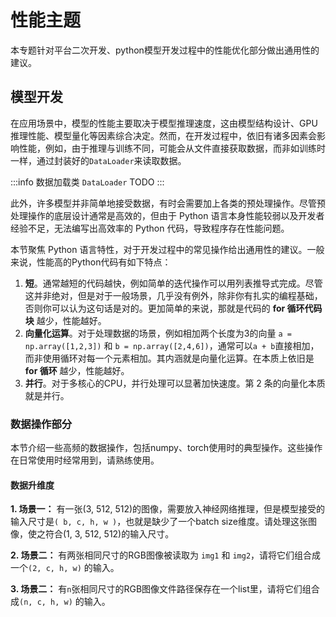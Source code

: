 # 性能主题

本专题针对平台二次开发、python模型开发过程中的性能优化部分做出通用性的建议。


## 模型开发
在应用场景中，模型的性能主要取决于模型推理速度，这由模型结构设计、GPU推理性能、模型量化等因素综合决定。然而，在开发过程中，依旧有诸多因素会影响性能，例如，由于推理与训练不同，可能会从文件直接获取数据，而非如训练时一样，通过封装好的`DataLoader`来读取数据。

:::info 数据加载类 `DataLoader`
TODO
:::

此外，许多模型并非简单地接受数据，有时会需要加上各类的预处理操作。尽管预处理操作的底层设计通常是高效的，但由于 Python 语言本身性能较弱以及开发者经验不足，无法编写出高效率的 Python 代码，导致程序存在性能问题。

本节聚焦 Python 语言特性，对于开发过程中的常见操作给出通用性的建议。一般来说，性能高的Python代码有如下特点：

1. **短**。通常越短的代码越快，例如简单的迭代操作可以用列表推导式完成。尽管这并非绝对，但是对于一般场景，几乎没有例外，除非你有扎实的编程基础，否则你可以认为这句话是对的。更加简单的来说，那就是代码的 **for 循环代码块** 越少，性能越好。
2. **向量化运算**。对于处理数据的场景，例如相加两个长度为3的向量 `a = np.array([1,2,3])` 和 `b = np.array([2,4,6])`，通常可以`a + b`直接相加，而非使用循环对每一个元素相加。其内涵就是向量化运算。在本质上依旧是 **for 循环** 越少，性能越好。
3. **并行**。对于多核心的CPU，并行处理可以显著加快速度。第 2 条的向量化本质就是并行。


### 数据操作部分

本节介绍一些高频的数据操作，包括numpy、torch使用时的典型操作。这些操作在日常使用时经常用到，请熟练使用。

#### 数据升维度 <Badge type="danger" text="重要" />

**1. 场景一：** 有一张(3, 512, 512)的图像，需要放入神经网络推理，但是模型接受的输入尺寸是`( b, c, h, w )`，也就是缺少了一个batch size维度。请处理这张图像，使之符合(1, 3, 512, 512)的输入尺寸。

**2. 场景二：**  有两张相同尺寸的RGB图像被读取为 `img1` 和 `img2`，请将它们组合成一个`(2, c, h, w)` 的输入。

**3. 场景二：**  有`n`张相同尺寸的RGB图像文件路径保存在一个list里，请将它们组合成`(n, c, h, w)` 的输入。

